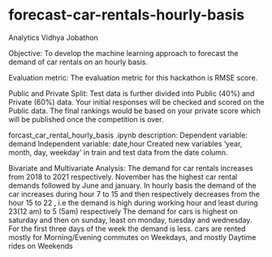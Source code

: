# forecast-car-rentals-hourly-basis

Analytics Vidhya Jobathon

Objective: To develop the machine learning approach to forecast the demand of car
rentals on an hourly basis.


Evaluation metric: The evaluation metric for this hackathon is RMSE score.


Public and Private Split:
Test data is further divided into Public (40%) and Private (60%) data.
Your initial responses will be checked and scored on the Public data. The final rankings
would be based on your private score which will be published once the competition is
over.


forcast_car_rental_hourly_basis .ipynb description:
Dependent variable: demand
Independent variable: date,hour
Created new variables ‘year, month, day, weekday’ in train and test data from the date
column.


Bivariate and Multivariate Analysis:
The demand for car rentals increases from 2018 to 2021 respectively.
November has the highest car rental demands followed by June and january.
In hourly basis the demand of the car increases during hour 7 to 15 and then respectively decreases
from the hour 15 to 22 , i.e the demand is high during working hour and least during 23(12 am) to 5
(5am) respectively
The demand for cars is highest on saturday and then on sunday, least on monday, tuesday and
wednesday.
For the first three days of the week the demand is less.
cars are rented mostly for Morning/Evening commutes on Weekdays, and mostly Daytime rides
on Weekends
